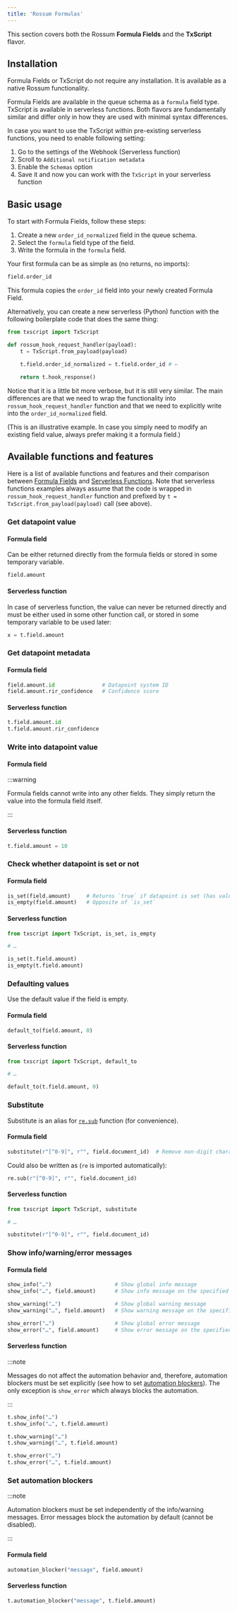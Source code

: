 ```yaml
---
title: 'Rossum Formulas'
---
```


This section covers both the Rossum **Formula Fields** and the **TxScript** flavor.

## Installation

Formula Fields or TxScript do not require any installation. It is available as a native Rossum functionality.

Formula Fields are available in the queue schema as a `formula` field type. TxScript is available in serverless functions. Both flavors are fundamentally similar and differ only in how they are used with minimal syntax differences.

In case you want to use the TxScript within pre-existing serverless functions, you need to enable following setting:

1. Go to the settings of the Webhook (Serverless function)
2. Scroll to `Additional notification metadata`
3. Enable the `Schemas` option
4. Save it and now you can work with the `TxScript` in your serverless function

## Basic usage

To start with Formula Fields, follow these steps:

1. Create a new `order_id_normalized` field in the queue schema.
1. Select the `formula` field type of the field.
1. Write the formula in the `formula` field.

Your first formula can be as simple as (no returns, no imports):

```py
field.order_id
```

This formula copies the `order_id` field into your newly created Formula Field.

Alternatively, you can create a new serverless (Python) function with the following boilerplate code that does the same thing:

```py
from txscript import TxScript

def rossum_hook_request_handler(payload):
    t = TxScript.from_payload(payload)

    t.field.order_id_normalized = t.field.order_id # ←

    return t.hook_response()
```

Notice that it is a little bit more verbose, but it is still very similar. The main differences are that we need to wrap the functionality into `rossum_hook_request_handler` function and that we need to explicitly write into the `order_id_normalized` field.

(This is an illustrative example. In case you simply need to modify an existing field value, always prefer making it a formula field.)

## Available functions and features

Here is a list of available functions and features and their comparison between [Formula Fields](./formula-fields.md) and [Serverless Functions](./serverless-functions.md). Note that serverless functions examples always assume that the code is wrapped in `rossum_hook_request_handler` function and prefixed by `t = TxScript.from_payload(payload)` call (see above).

### Get datapoint value

#### Formula field

Can be either returned directly from the formula fields or stored in some temporary variable.

```py
field.amount
```

#### Serverless function

In case of serverless function, the value can never be returned directly and must be either used in some other function call, or stored in some temporary variable to be used later:

```py
x = t.field.amount
```

### Get datapoint metadata

#### Formula field

```py
field.amount.id               # Datapoint system ID
field.amount.rir_confidence   # Confidence score
```

#### Serverless function

```py
t.field.amount.id
t.field.amount.rir_confidence
```

### Write into datapoint value

#### Formula field

:::warning

Formula fields cannot write into any other fields. They simply return the value into the formula field itself.

:::

#### Serverless function

```py
t.field.amount = 10
```

### Check whether datapoint is set or not

#### Formula field

```py
is_set(field.amount)     # Returns `true` if datapoint is set (has value)
is_empty(field.amount)   # Opposite of `is_set`
```

#### Serverless function

```py
from txscript import TxScript, is_set, is_empty

# …

is_set(t.field.amount)
is_empty(t.field.amount)
```

### Defaulting values

Use the default value if the field is empty.

#### Formula field

```py
default_to(field.amount, 0)
```

#### Serverless function

```py
from txscript import TxScript, default_to

# …

default_to(t.field.amount, 0)
```

### Substitute

Substitute is an alias for [`re.sub`](https://docs.python.org/3/library/re.html#re.sub) function (for convenience).

#### Formula field

```py
substitute(r"[^0-9]", r"", field.document_id)  # Remove non-digit characters
```

Could also be written as (`re` is imported automatically):

```py
re.sub(r"[^0-9]", r"", field.document_id)
```

#### Serverless function

```py
from txscript import TxScript, substitute

# …

substitute(r"[^0-9]", r"", field.document_id)
```

### Show info/warning/error messages

#### Formula field

```py
show_info("…")                    # Show global info message
show_info("…", field.amount)      # Show info message on the specified field

show_warning("…")                 # Show global warning message
show_warning("…", field.amount)   # Show warning message on the specified field

show_error("…")                   # Show global error message
show_error("…", field.amount)     # Show error message on the specified field
```

#### Serverless function

:::note

Messages do not affect the automation behavior and, therefore, automation blockers must be set explicitly (see how to set [automation blockers](#set-automation-blockers)). The only exception is `show_error` which always blocks the automation.

:::

```py
t.show_info("…")
t.show_info("…", t.field.amount)

t.show_warning("…")
t.show_warning("…", t.field.amount)

t.show_error("…")
t.show_error("…", t.field.amount)
```

### Set automation blockers

:::note

Automation blockers must be set independently of the info/warning messages. Error messages block the automation by default (cannot be disabled).

:::

#### Formula field

```py
automation_blocker("message", field.amount)
```

#### Serverless function

```py
t.automation_blocker("message", t.field.amount)
```
